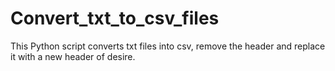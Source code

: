 # Convert_txt_to_csv_files
This Python script converts txt files into csv, remove the header and replace it with a new header of desire.
